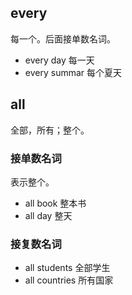 ## every

每一个。后面接单数名词。

- every day 每一天
- every summar 每个夏天

## all

全部，所有；整个。

### 接单数名词

表示整个。

- all book 整本书
- all day 整天

### 接复数名词

- all students 全部学生
- all countries 所有国家

